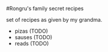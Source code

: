 #Rongru's family secret recipes

set of recipes as given by my grandma.

- pizas (TODO)
- sauses (TODO)
- reads (TODO)

